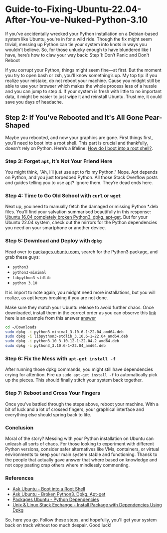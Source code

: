 # Guide-to-Fixing-Ubuntu-22.04-After-You-ve-Nuked-Python-3.10


If you've accidentally wrecked your Python installation on a Debian-based system like Ubuntu, you're in for a wild ride. Though the fix might seem trivial, messing up Python can tie your system into knots in ways you wouldn't believe. So, for those unlucky enough to have blundered like I have, here’s how to claw your way back:
Step 1: Don’t Panic and Don't Reboot

If you corrupt your Python, things might seem fine—at first. But the moment you try to open bash or zsh, you'll know something’s up. My top tip: if you realize your mistake, do not reboot your machine. Cause you midght still be able to use your browser which makes the whole process less of a hussle and you can jump to step 4. If your system is fresh with little to no important data, it might be easier to just wipe it and reinstall Ubuntu. Trust me, it could save you days of headache.


 ## Step 2: If You've Rebooted and It's All Gone Pear-Shaped

Maybe you rebooted, and now your graphics are gone. First things first, you’ll need to boot into a root shell. This part is crucial and thankfully, doesn't rely on Python. Here’s a lifeline: [How do I boot into a root shell?](https://askubuntu.com/questions/92556/how-do-i-boot-into-a-root-shell).


### Step 3: Forget `apt`, It’s Not Your Friend Here
You might think, "Ah, I’ll just use apt to fix my Python." Nope. Apt depends on Python, and you just torpedoed Python. All those Stack Overflow posts and guides telling you to use apt? Ignore them. They’re dead ends here.

### Step 4: Time to Go Old School with `curl` or `wget`
Next up, you need to manually fetch the damaged or missing Python *.deb files. You’ll find your salvation summarised beautifully in this response: [Ubuntu 16.04 completely broken Python3, dpkg, apt-get](https://askubuntu.com/questions/1092919/ubuntu-16-04-completely-broken-python3-dpkg-apt-get). But for your Ubuntu 22.04 system, check out the mirrors for the Python dependencies you need on your smartphone or another device.

### Step 5: Download and Deploy with `dpkg`
Head over to [packages.ubuntu.com](https://packages.ubuntu.com), search for the Python3 package, and grab these guys:
- `python3`
- `python3-minimal`
- `libpython3-stdlib`
- `python 3.10`

It is import to note again, you midght need more installations, but you will realize, as apt keeps breaking if you are not done.

Make sure they match your Ubuntu release to avoid further chaos. Once downloaded, install them in the correct order as you can observe this  [link](https://packages.ubuntu.com/jammy/python/python3) here is an example from this answer [answer](https://askubuntu.com/questions/1487336/how-to-fix-the-error-of-complete-removing-python-from-ubuntu-20-04)
```bash
cd ~/Downloads
sudo dpkg -i python3-minimal_3.10.6-1~22.04_amd64.deb
sudo dpkg -i libpython3-stdlib_3.10.6-1~22.04_amd64.deb
sudo dpkg -i python3.10_3.10.12-1~22.04.2_amd64.deb
sudo dpkg -i python3_3.10.6-1~22.04_amd64.deb

```

### Step 6: Fix the Mess with `apt-get install -f`
After running those dpkg commands, you might still have dependencies crying for attention. Fire up `sudo apt-get install -f` to automatically pick up the pieces. This should finally stitch your system back together.

### Step 7: Reboot and Cross Your Fingers
Once you’ve battled through the steps above, reboot your machine. With a bit of luck and a lot of crossed fingers, your graphical interface and everything else should spring back to life.

### Conclusion
Moral of the story? Messing with your Python installation on Ubuntu can unleash all sorts of chaos. For those looking to experiment with different Python versions, consider safer alternatives like VMs, containers, or virtual environments to keep your main system stable and functioning.
Thansk to the people that actually gave answer that where based on knowledge and not copy pasting crap others where mindlessly commenting.
### References
- [Ask Ubuntu - Boot into a Root Shell](https://askubuntu.com/questions/92556/how-do-i-boot-into-a-root-shell)
- [Ask Ubuntu - Broken Python3, Dpkg, Apt-get](https://askubuntu.com/questions/1092919/ubuntu-16-04-completely-broken-python3-dpkg-apt-get)
- [Packages Ubuntu - Python Dependencies](https://packages.ubuntu.com/jammy/python/python3)
- [Unix & Linux Stack Exchange - Install Package with Dependencies Using Dpkg](https://unix.stackexchange.com/questions/366488/how-to-use-dpkg-i-to-install-package-and-dependencies-where-dependencies-are-al)

So, here you go. Follow these steps, and hopefully, you'll get your system back on track without too much despair. Good luck!
